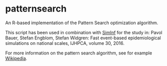 # patternsearch
An R-based implementation of the Pattern Search optimization algorithm.

This script has been used in combination with [SimInf](https://github.com/stewid/SimInf) for the study in:
Pavol Bauer, Stefan Engblom, Stefan Widgren: Fast event-based epidemiological simulations on national scales, IJHPCA, volume 30, 2016.

For more information on the pattern search algorithm, see for example [Wikipedia](https://en.wikipedia.org/wiki/Pattern_search_%28optimization%29).
